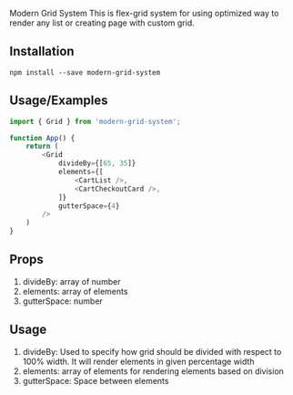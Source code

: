 Modern Grid System
This is flex-grid system for using optimized way to render any list or creating page with custom grid.

## Installation
```npm install --save modern-grid-system```


## Usage/Examples

```javascript
import { Grid } from 'modern-grid-system';

function App() {
    return (
        <Grid
            divideBy={[65, 35]}
            elements={[
                <CartList />,
                <CartCheckoutCard />,
            ]}
            gutterSpace={4}
        />
    )
}
```


## Props

1. divideBy: array of number
2. elements: array of elements
3. gutterSpace: number

## Usage

1. divideBy: Used to specify how grid should be divided with respect to 100% width. It will render elements in given percentage width
2. elements: array of elements for rendering elements based on division
3. gutterSpace: Space between elements 
